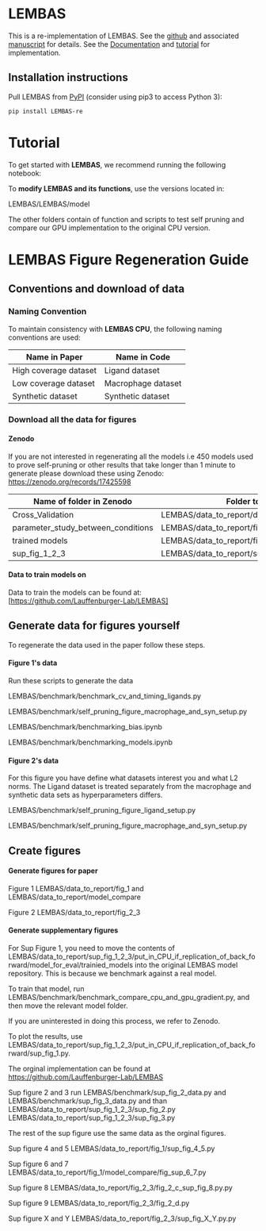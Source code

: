 # LEMBAS

This is a re-implementation of LEMBAS. See the [github](https://github.com/Lauffenburger-Lab/LEMBAS) and associated [manuscript](https://doi.org/10.1038/s41467-022-30684-y) for details. See the [Documentation](https://hmbaghdassarian.github.io/LEMBAS/) and [tutorial](https://hmbaghdassarian.github.io/LEMBAS/macrophage_example/) for implementation.

## Installation instructions

Pull LEMBAS from [PyPI](https://pypi.org/project/LEMBAS-re/) (consider using pip3 to access Python 3):

```
pip install LEMBAS-re
```

# Tutorial 


To get started with **LEMBAS**, we recommend running the following notebook:

To **modify LEMBAS and its functions**, use the versions located in:

LEMBAS/LEMBAS/model

The other folders contain of function and scripts to test self pruning and compare our GPU implementation to the original CPU version.

# LEMBAS Figure Regeneration Guide

## Conventions and download of data
### Naming Convention

To maintain consistency with **LEMBAS CPU**, the following naming conventions are used:

| Name in Paper          | Name in Code        |
|-------------------------|---------------------|
| High coverage dataset   | Ligand dataset      |
| Low coverage dataset    | Macrophage dataset  |
| Synthetic dataset       | Synthetic dataset   |


### Download all the data for figures 
#### Zenodo
If you are not interested in regenerating all the models i.e 450 models used to prove self-pruning or other results that take longer than 1 minute to generate please download these using Zenodo: https://zenodo.org/records/17425598

| Name of folder in Zenodo          | Folder to put data in       |
|-------------------------|---------------------|
| Cross_Validation   | LEMBAS/data_to_report/data_and_anlysis_from_LOOCV      |
| parameter_study_between_conditions    | LEMBAS/data_to_report/fig_1/model_compare  |
| trained models       | LEMBAS/data_to_report/fig_2_3   |
| sup_fig_1_2_3       | LEMBAS/data_to_report/sup_fig_1_2_3   |


#### Data to train models on 
Data to train the models can be found at: [https://github.com/Lauffenburger-Lab/LEMBAS]

## Generate data for figures yourself
To regenerate the data used in the paper follow these steps. 

#### Figure 1's data 
Run these scripts to generate the data

LEMBAS/benchmark/benchmark_cv_and_timing_ligands.py

LEMBAS/benchmark/self_pruning_figure_macrophage_and_syn_setup.py

LEMBAS/benchmark/benchmarking_bias.ipynb

LEMBAS/benchmark/benchmarking_models.ipynb

#### Figure 2's data
For this figure you have define what datasets interest you and what L2 norms. The Ligand dataset is treated separately from the macrophage and synthetic data sets as hyperparameters differs. 

LEMBAS/benchmark/self_pruning_figure_ligand_setup.py

LEMBAS/benchmark/self_pruning_figure_macrophage_and_syn_setup.py

## Create figures

#### Generate figures for paper

Figure 1 LEMBAS/data_to_report/fig_1 and LEMBAS/data_to_report/model_compare

Figure 2 LEMBAS/data_to_report/fig_2_3

#### Generate supplementary figures
For Sup Figure 1, you need to move the contents of LEMBAS/data_to_report/sup_fig_1_2_3/put_in_CPU_if_replication_of_back_forward/model_for_eval/trainied_models into the original LEMBAS model repository. This is because we benchmark against a real model.

To train that model, run LEMBAS/benchmark/benchmark_compare_cpu_and_gpu_gradient.py, and then move the relevant model folder.

If you are uninterested in doing this process, we refer to Zenodo.

To plot the results, use LEMBAS/data_to_report/sup_fig_1_2_3/put_in_CPU_if_replication_of_back_forward/sup_fig_1.py.

The orginal implementation can be found at https://github.com/Lauffenburger-Lab/LEMBAS

Sup figure 2 and 3 run LEMBAS/benchmark/sup_fig_2_data.py and LEMBAS/benchmark/sup_fig_3_data.py and than LEMBAS/data_to_report/sup_fig_1_2_3/sup_fig_2.py LEMBAS/data_to_report/sup_fig_1_2_3/sup_fig_3.py

The rest of the sup figure use the same data as the orginal figures. 

Sup figure 4 and 5 LEMBAS/data_to_report/fig_1/sup_fig_4_5.py

Sup figure 6 and 7 LEMBAS/data_to_report/fig_1/model_compare/fig_sup_6_7.py

Sup figure 8 LEMBAS/data_to_report/fig_2_3/fig_2_c_sup_fig_8.py.py

Sup figure 9 LEMBAS/data_to_report/fig_2_3/fig_2_d.py

Sup figure X and Y LEMBAS/data_to_report/fig_2_3/sup_fig_X_Y.py.py
